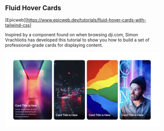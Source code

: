 ## Fluid Hover Cards

[Epicweb][https://www.epicweb.dev/tutorials/fluid-hover-cards-with-tailwind-css]

Inspired by a component found on when browsing dji.com, Simon Vrachliotis has developed this tutorial to show you how to build a set of professional-grade cards for displaying content.

![Fluid Hover Cards](./public/hover-card-ss.png)
